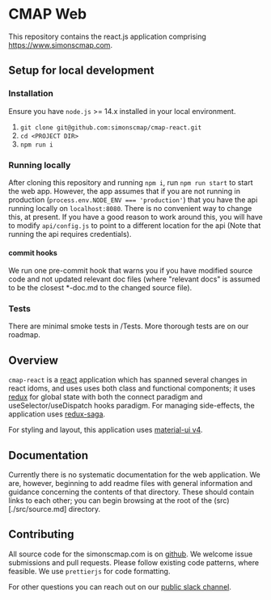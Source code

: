 # CMAP Web

This repository contains the react.js application comprising https://www.simonscmap.com.

## Setup for local development

### Installation

Ensure you have `node.js` >= 14.x installed in your local environment.

1. `git clone git@github.com:simonscmap/cmap-react.git`
2. `cd <PROJECT DIR>`
3. `npm run i`

### Running locally

After cloning this repository and running `npm i`, run `npm run start` to start the web app. However, the app assumes that if you are not running in production (`process.env.NODE_ENV === 'production'`) that you have the api running locally on `localhost:8080`. There is no convenient way to change this, at present. If you have a good reason to work around this, you will have to modify `api/config.js` to point to a different location for the api (Note that running the api requires credentials).

#### commit hooks

We run one pre-commit hook that warns you if you have modified source code and not updated relevant doc files (where "relevant docs" is assumed to be the closest *-doc.md to the changed source file).

### Tests

There are minimal smoke tests in /Tests. More thorough tests are on our roadmap.

## Overview

`cmap-react` is a [react](https://reactjs.org/) application which has spanned several changes in react idoms, and uses uses both class and functional components; it uses [redux](https://redux.js.org/) for global state with both the connect paradigm and useSelector/useDispatch hooks paradigm. For managing side-effects, the application uses [redux-saga](https://redux-saga.js.org/).

For styling and layout, this application uses [material-ui v4](https://v4.mui.com/).

## Documentation

Currently there is no systematic documentation for the web application. We are, however, beginning to add readme files with general information and guidance concerning the contents of that directory. These should contain links to each other; you can begin browsing at the root of the (src)[./src/source.md] directory.

## Contributing

All source code for the simonscmap.com is on [github](https://github.com/simonscmap/cmap-react). We welcome issue submissions and pull requests. Please follow existing code patterns, where feasible. We use `prettierjs` for code formatting.

For other questions you can reach out on our [public slack channel](simons-cmap.slack.com).
